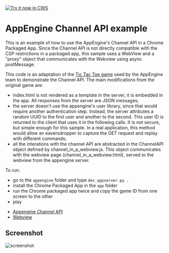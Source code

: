 <a target="_blank" href="https://chrome.google.com/webstore/detail/alieplnmdkoekpkepkfgickpmhhabfkl">![Try it now in CWS](https://raw.github.com/GoogleChrome/chrome-app-samples/master/tryitnowbutton.png "Click here to install this sample from the Chrome Web Store")</a>



# AppEngine Channel API example

This is an example of how to use the AppEngine's Channel API in a Chrome Packaged App. Since the Channel API is not directly compatible with the CSP restrictions in a packaged app, this sample uses a WebView and a "proxy" object that communicates with the Webview using async postMessage.

This code is an adaptation of the [Tic Tac Toe game](https://code.google.com/p/channel-tac-toe/) used by the AppEngine team to demonstrate the Channel API. The main modifications from the original game are:

- index.html is not rendered as a template in the server, it is embedded in the app. All responses from the server are JSON messages;
- the server doesn't use the appengine's user library, since that would require another authentication step. Instead, the server attributes a random UUID to the first user and another to the second. This user ID is returned to the client that uses it in the following calls. It is not secure, but simple enough for this sample. In a real application, this method would allow an eaversdropper to capture the GET request and replay with different commands;
- all the interations with the channel API are abstracted in the ChannelAPI object defined by channel_in_a_webview.js. This object communicates with the webview page (channel_in_a_webview.html), served to the webview from the appengine server.

To run:

- go to the `appengine` folder and type `dev_appserver.py .`
- install the Chrome Packaged App in the `app` folder
- run the Chrome packaged app twice and copy the game ID from one screen to the other
- play

* [Appengine Channel API](https://developers.google.com/appengine/docs/python/channel)
* [Webview](https://developer.chrome.com/apps/tags/webview)

     
## Screenshot
![screenshot](/samples/appengine_channelapi/app/assets/screenshot_1280_800.png)

